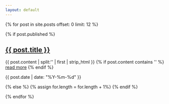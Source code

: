 ```yaml
---
layout: default
---
```


  {% for post in site.posts offset: 0 limit: 12 %}
 
  {% if post.published %}
  <h2><a href="{{post.url}}">{{ post.title }}</a></h2> 

  {{ post.content | split:'<!--break-->' | first | strip_html }}
  {% if post.content contains '<!--break-->' %}
  <a href="{{ post.url }}">read more</a>
  {% endif %}

  <p><time>{{ post.date | date: "%Y-%m-%d" }}</time></p>

  {% else %}
  {% assign for.length = for.length + 1%}
  {% endif %}
  
  {% endfor %}
